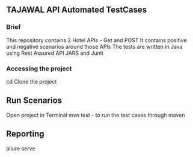 ## TAJAWAL API Automated TestCases

### Brief
This repository contains 2 Hotel APIs - Get and POST 
It contains positive and negative scenarios around those APIs
The tests are written in Java using Rest Assured API JARS and Junit

### Accessing the project

cd <Project folder>
Clone the project

## Run Scenarios
Open project in Terminal
mvn test - to run the test cases through maven

## Reporting 
allure serve <path of surefire-reports>

